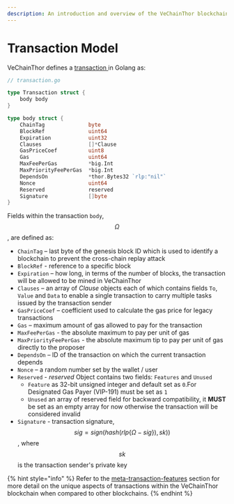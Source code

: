 ```yaml
---
description: An introduction and overview of the VeChainThor blockchain transaction model.
---
```


# Transaction Model

VeChainThor defines a [transaction ](https://github.com/vechain/thor/blob/master/tx/transaction.go)in Golang as:

```go
// transaction.go

type Transaction struct {
	body body
}

type body struct {
	ChainTag              byte			
	BlockRef              uint64
	Expiration            uint32
	Clauses               []*Clause
	GasPriceCoef          uint8
	Gas                   uint64
	MaxFeePerGas          *big.Int
	MaxPriorityFeePerGas  *big.Int
	DependsOn             *thor.Bytes32 `rlp:"nil"`
	Nonce                 uint64
	Reserved              reserved
	Signature             []byte
}
```

Fields within the transaction `body`, $$\Omega$$ , are defined as:

* `ChainTag` – last byte of the genesis block ID which is used to identify a blockchain to prevent the cross-chain replay attack
* `BlockRef` - reference to a specific block
* `Expiration` – how long, in terms of the number of blocks, the transaction will be allowed to be mined in VeChainThor
* `Clauses` – an array of _Clause_ objects each of which contains fields `To`, `Value` and `Data` to enable a single transaction to carry multiple tasks issued by the transaction sender
* `GasPriceCoef` – coefficient used to calculate the gas price for legacy transactions
* `Gas` – maximum amount of gas allowed to pay for the transaction
* `MaxFeePerGas` - the absolute maximum to pay per unit of gas
* `MaxPriorityFeePerGas` - the absolute maximum tip to pay per unit of gas directly to the proposer
* `DependsOn` – ID of the transaction on which the current transaction depends
* `Nonce` – a random number set by the wallet / user
* `Reserved` - _reserved_ Object contains two fields: `Features` and `Unused`
  * `Feature` as 32-bit unsigned integer and default set as `0`.For Designated Gas Payer (VIP-191) must be set as `1`
  * `Unused` an array of reserved field for backward compatibility, it **MUST** be set as an empty array for now otherwise the transaction will be considered invalid
* `Signature` - transaction signature, $$sig = sign(hash(rlp\lbrace\Omega - sig \rbrace), sk))$$, where $$sk$$ is the transaction sender's private key

{% hint style="info" %}
Refer to the [meta-transaction-features](meta-transaction-features/ "mention") section for more detail on the unique aspects of transactions within the VeChainThor blockchain when compared to other blockchains.
{% endhint %}
